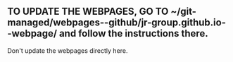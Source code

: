 ## TO UPDATE THE WEBPAGES, GO TO ~/git-managed/webpages--github/jr-group.github.io--webpage/ and follow the instructions there.

Don't update the webpages directly here.

